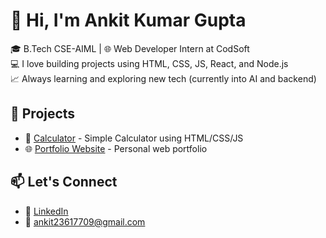 # 👋 Hi, I'm Ankit Kumar Gupta

🎓 B.Tech CSE-AIML | 🌐 Web Developer Intern at CodSoft  
💻 I love building projects using HTML, CSS, JS, React, and Node.js  
📈 Always learning and exploring new tech (currently into AI and backend)  

## 🚀 Projects
- 🧮 [Calculator](https://github.com/your_repo) - Simple Calculator using HTML/CSS/JS
- 🌐 [Portfolio Website](https://github.com/your_repo) - Personal web portfolio

## 📫 Let's Connect
- 🔗 [LinkedIn](www.linkedin.com/in/ankit-kumar-gupta-a061b8354)
- 📧 ankit23617709@gmail.com
